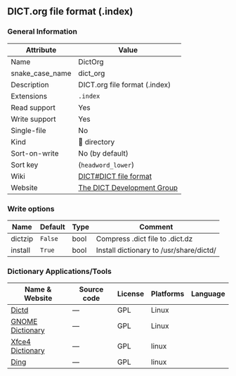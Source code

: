 ## DICT.org file format (.index)

### General Information

| Attribute       | Value                                                                        |
| --------------- | ---------------------------------------------------------------------------- |
| Name            | DictOrg                                                                      |
| snake_case_name | dict_org                                                                     |
| Description     | DICT.org file format (.index)                                                |
| Extensions      | `.index`                                                                     |
| Read support    | Yes                                                                          |
| Write support   | Yes                                                                          |
| Single-file     | No                                                                           |
| Kind            | 📁 directory                                                                  |
| Sort-on-write   | No (by default)                                                              |
| Sort key        | (`headword_lower`)                                                           |
| Wiki            | [DICT#DICT file format](https://en.wikipedia.org/wiki/DICT#DICT_file_format) |
| Website         | [The DICT Development Group](http://dict.org/bin/Dict)                       |

### Write options

| Name    | Default | Type | Comment                                 |
| ------- | ------- | ---- | --------------------------------------- |
| dictzip | `False` | bool | Compress .dict file to .dict.dz         |
| install | `True`  | bool | Install dictionary to /usr/share/dictd/ |

### Dictionary Applications/Tools

| Name & Website                                                  | Source code | License | Platforms | Language |
| --------------------------------------------------------------- | ----------- | ------- | --------- | -------- |
| [Dictd](https://directory.fsf.org/wiki/Dictd)                   | ―           | GPL     | Linux     |          |
| [GNOME Dictionary](https://wiki.gnome.org/Apps/Dictionary)      | ―           | GPL     | Linux     |          |
| [Xfce4 Dictionary](https://docs.xfce.org/apps/xfce4-dict/start) | ―           | GPL     | linux     |          |
| [Ding](https://www-user.tu-chemnitz.de/~fri/ding/)              | ―           | GPL     | linux     |          |
